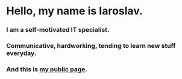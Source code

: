 # Hello, my name is Iaroslav.
### I am a self-motivated IT specialist. 
### Communicative, hardworking, tending to learn new stuff everyday. 
### And this is [my public page](https://comradeos.github.io/public/).


